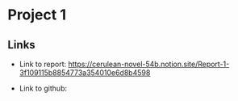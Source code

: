#  Project 1

## Links

- Link to report: https://cerulean-novel-54b.notion.site/Report-1-3f109115b8854773a354010e6d8b4598

- Link to github: 

